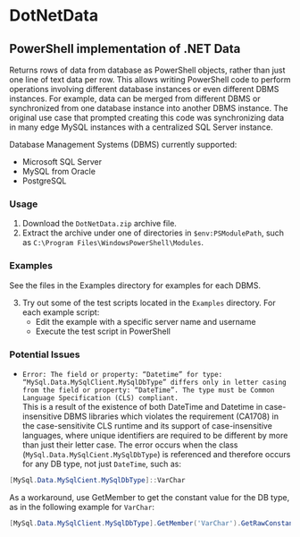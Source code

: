 # DotNetData
## PowerShell implementation of .NET Data

Returns rows of data from database as PowerShell objects, rather than just one line of text data per row.
This allows writing PowerShell code to perform operations involving different database instances or even different DBMS instances.
For example, data can be merged from different DBMS or synchronized from one database instance into another DBMS instance.
The original use case that prompted creating this code was synchronizing data in many edge MySQL instances with a centralized SQL Server instance.

Database Management Systems (DBMS) currently supported:
+ Microsoft SQL Server
+ MySQL from Oracle
+ PostgreSQL

### Usage
1. Download the `DotNetData.zip` archive file.
1. Extract the archive under one of directories in `$env:PSModulePath`, such as `C:\Program Files\WindowsPowerShell\Modules`.

### Examples
See the files in the Examples directory for examples for each DBMS.

3. Try out some of the test scripts located in the `Examples` directory.
   For each example script:
   - Edit the example with a specific server name and username
   - Execute the test script in PowerShell

### Potential Issues
+ `Error: The field or property: “Datetime” for type: “MySql.Data.MySqlClient.MySqlDbType” differs only in letter casing from the field or property: “DateTime”. The type must be Common Language Specification (CLS) compliant.`\
This is a result of the existence of both DateTime and Datetime in case-insensitive DBMS libraries which violates the requirement (CA1708) in the case-sensitivite CLS runtime and its support of case-insensitive languages, where unique identifiers are required to be different by more than just their letter case. The error occurs when the class (`MySql.Data.MySqlCient.MySqlDbType`) is referenced and therefore occurs for any DB type, not just `DateTime`, such as:
```powershell
[MySql.Data.MySqlCient.MySqlDbType]::VarChar
```
As a workaround, use GetMember to get the constant value for the DB type, as in the following example for `VarChar`:
```powershell
[MySql.Data.MySqlClient.MySqlDbType].GetMember('VarChar').GetRawConstantValue()
```
